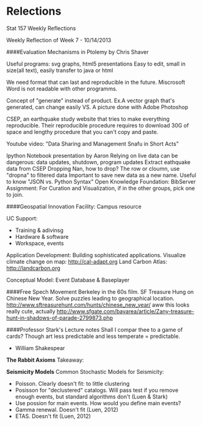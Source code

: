 Relections
==========

Stat 157 Weekly Reflections

Weekly Reflection of Week 7 - 10/14/2013

####Evaluation Mechanisms in Ptolemy by Chris Shaver

Useful programs: svg graphs, html5 presentations Easy to edit, small in size(all text), easily transfer to java or html

We need format that can last and reproducible in the future. Miscrosoft Word is not readable with other programms.

Concept of "generate" instead of product. Ex.A vector graph that's generated, can change easily VS. A picture done with Adobe Photoshop

CSEP, an earthquake study website that tries to make everything reproducible. Their reproducible procedure requires to download 30G of space and lengthy procedure that you can't copy and paste.

Youtube video: "Data Sharing and Management Snafu in Short Acts"

Ipython Notebook presentation by Aaron Relying on live data can be dangerous: data updates, shutdown, program updates
Extract eathquake data from CSEP
Dropping Nan, how to drop? The row or cloumn, use "dropna" to filtered data Important to save new data as a new name.
Useful to know "JSON vs. Python Syntax"
Open Knowledge Foundation: BibServer
Assignment: For Curation and Visualization, if in the other groups, pick one to join.

####Geospatial Innovation Facility: Campus resource

UC Support:
* Training & adivinsg
* Hardware & software
* Workspace, events

Application Development:
Building sophisticated applications.
Visualize climate change on map: http://cal-adapt.org
Land Carbon Atlas: http://landcarbon.org

Conceptual Model:
Event Database & Baseplayer

####Free Spech Movement
Berkeley in the 60s film. 
SF Treasure Hung on Chinese New Year. Solve puzzles leading to geographical location.
http://www.sftreasurehunt.com/hunts/chinese_new_year/
aww this looks really cute, actually
http://www.sfgate.com/bayarea/article/Zany-treasure-hunt-in-shadows-of-parade-2799873.php

####Professor Stark's Lecture notes
Shall I compar thee to a game of cards?
Though art less predictable and less temperate = predictable.
- William Shakespear

__The Rabbit Axioms__ 
Takeaway: 


__Seismicity Models__
Common Stochastic Models for Seismicity:
- Poisson. Clearly doesn't fit: to little clustering
- Posisson for "declustered" catalogs. Will pass test if you remove enough events, but standard algorithms don't (Luen & Stark)
-   Use possion for main events. How would you define main events?
- Gamma renewal. Doesn't fit (Luen, 2012)
- ETAS. Doesn't fit (Luen, 2012)
 
